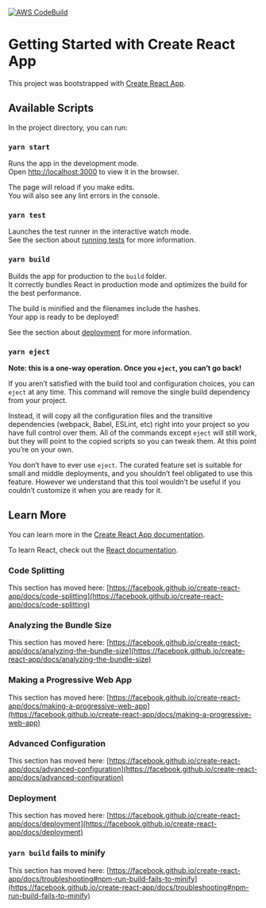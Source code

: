 [![AWS CodeBuild](https://codebuild.ap-east-1.amazonaws.com/badges?uuid=eyJlbmNyeXB0ZWREYXRhIjoiZGVEYmM2ZUw2SC92NEpSK3ltbDgrSFBDOTdDajJxTzFLNWx0TWVPZFB2dEtFNkMzZ0s3d1Q5QUZhSGZSUkozYlVMSjJiVVZUVjc5MG1UcWpsTnZsZS9jPSIsIml2UGFyYW1ldGVyU3BlYyI6IkdrbVBRZ1ZpSjVleDNRc2kiLCJtYXRlcmlhbFNldFNlcmlhbCI6MX0%3D&branch=main)](https://codebuild.ap-east-1.amazonaws.com/badges?uuid=eyJlbmNyeXB0ZWREYXRhIjoiZGVEYmM2ZUw2SC92NEpSK3ltbDgrSFBDOTdDajJxTzFLNWx0TWVPZFB2dEtFNkMzZ0s3d1Q5QUZhSGZSUkozYlVMSjJiVVZUVjc5MG1UcWpsTnZsZS9jPSIsIml2UGFyYW1ldGVyU3BlYyI6IkdrbVBRZ1ZpSjVleDNRc2kiLCJtYXRlcmlhbFNldFNlcmlhbCI6MX0%3D&branch=main)

# Getting Started with Create React App

This project was bootstrapped with [Create React App](https://github.com/facebook/create-react-app).

## Available Scripts

In the project directory, you can run:

### `yarn start`

Runs the app in the development mode.\
Open [http://localhost:3000](http://localhost:3000) to view it in the browser.

The page will reload if you make edits.\
You will also see any lint errors in the console.

### `yarn test`

Launches the test runner in the interactive watch mode.\
See the section about [running tests](https://facebook.github.io/create-react-app/docs/running-tests) for more information.

### `yarn build`

Builds the app for production to the `build` folder.\
It correctly bundles React in production mode and optimizes the build for the best performance.

The build is minified and the filenames include the hashes.\
Your app is ready to be deployed!

See the section about [deployment](https://facebook.github.io/create-react-app/docs/deployment) for more information.

### `yarn eject`

**Note: this is a one-way operation. Once you `eject`, you can’t go back!**

If you aren’t satisfied with the build tool and configuration choices, you can `eject` at any time. This command will remove the single build dependency from your project.

Instead, it will copy all the configuration files and the transitive dependencies (webpack, Babel, ESLint, etc) right into your project so you have full control over them. All of the commands except `eject` will still work, but they will point to the copied scripts so you can tweak them. At this point you’re on your own.

You don’t have to ever use `eject`. The curated feature set is suitable for small and middle deployments, and you shouldn’t feel obligated to use this feature. However we understand that this tool wouldn’t be useful if you couldn’t customize it when you are ready for it.

## Learn More

You can learn more in the [Create React App documentation](https://facebook.github.io/create-react-app/docs/getting-started).

To learn React, check out the [React documentation](https://reactjs.org/).

### Code Splitting

This section has moved here: [https://facebook.github.io/create-react-app/docs/code-splitting](https://facebook.github.io/create-react-app/docs/code-splitting)

### Analyzing the Bundle Size

This section has moved here: [https://facebook.github.io/create-react-app/docs/analyzing-the-bundle-size](https://facebook.github.io/create-react-app/docs/analyzing-the-bundle-size)

### Making a Progressive Web App

This section has moved here: [https://facebook.github.io/create-react-app/docs/making-a-progressive-web-app](https://facebook.github.io/create-react-app/docs/making-a-progressive-web-app)

### Advanced Configuration

This section has moved here: [https://facebook.github.io/create-react-app/docs/advanced-configuration](https://facebook.github.io/create-react-app/docs/advanced-configuration)

### Deployment

This section has moved here: [https://facebook.github.io/create-react-app/docs/deployment](https://facebook.github.io/create-react-app/docs/deployment)

### `yarn build` fails to minify

This section has moved here: [https://facebook.github.io/create-react-app/docs/troubleshooting#npm-run-build-fails-to-minify](https://facebook.github.io/create-react-app/docs/troubleshooting#npm-run-build-fails-to-minify)
